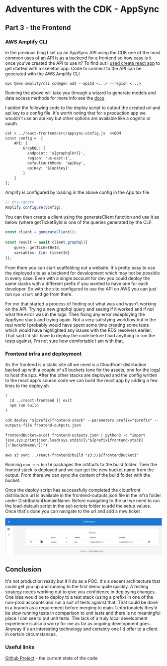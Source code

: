 # Adventures with the CDK - AppSync
## Part 3 - the Frontend
### AWS Amplify CLI
In the previous blog I set up an AppSync API using the CDK one of the most common uses of an API is as a backend for a 
frontend so how easy is it once you've created the API to use it? To find out I [used create react app](https://create-react-app.dev/)
to get started with a skeleton app. Code to connect to the API can be generated with the AWS Amplify CLI
```shell
npx @aws-amplify/cli codegen add --apiId <...> --region <...>
```
Running the above will take you through a wizard to generate models and data access methods for more info see the [docs](https://docs.amplify.aws/javascript/build-a-backend/graphqlapi/client-code-generation/)

I added the following code to the deploy script to output the created url and api key to a config file. It's worth noting 
that for a production app we wouldn't use an api key but other options are available like a cognito or oauth. 
```shell
cat > ../react-frontend/src/appsync-config.js  <<EOM
const config =  {
    API: {
        GraphQL: {
          endpoint: '${graphqlUrl}',
          region: 'us-east-1',
          defaultAuthMode: 'apiKey',
          apiKey: '${apiKey}'
        }
    }
};
```
Amplify is configured by loading in the above config in the App.tsx file
```typescript
// @ts-ignore
Amplify.configure(config);
```
You can then create a client using the generateClient function and use it as below (where getTicketById is one of the queries generated by the CLI)
```typescript
const client = generateClient();

const result = await client.graphql({
    query: getTicketById,
    variables: {id: ticketId}
});
```

From there you can start scaffolding out a website. It's pretty easy to use the deployed site as a backend for development
which may not be possible in every case. Even with a single account for dev you could deploy the same stacks with a
different prefix if you wanted to have one for each developer. So with the site configured to use the API on AWS you can
just run `npm start` and go from there.

For me that started a process of finding out what was and wasn't working on the API. Trying a new graphql query and seeing
if it worked and if not what the error was in the logs. Then fixing any error redeploying the AppSync stack and trying again.
Not a very satisfying workflow but in the real world I probably would have spent some time creating some tests which would
have highlighted any issues with the RDS resolvers earlier. That said I'd still have to deploy the code before I had
anything to run the tests against, I'm not sure how comfortable I am with that.

### Frontend infra and deployment
As the frontend is a static site all we need is a Cloudfront distribution backed up with a couple of s3 buckets (one for
the assets, one for the logs) to host the app. After the other stacks are deployed and the config written to the react
app's source code we can build the react app by adding a few lines to the deploy.sh 
```shell
(
  cd ../react-frontend || exit
  npm run build
)
  
cdk deploy "${prefix}frontend-stack" --parameters prefix="$prefix" --outputs-file frontend-outputs.json

frontendBucket=$(cat frontend-outputs.json | python3 -c "import json,sys;print(json.load(sys.stdin)[\"${prefix}frontend-stack][\"BucketName\"])")

aws s3 sync ../react-frontend/build "s3://${frontendBucket}"
```
Running `npm run build` packages the artifacts to the build folder. Then the fronted stack is deployed and we can get
the new bucket name from the output. From there we can sync the content of the build folder with the bucket.

Once the deploy script has successfully completed the cloudfront distribution url is available in the frontend-outputs.json
file in the infra folder under DistributionDomainName. Before navigating to the url we need to run the load-data.sh script
in the sql-scripts folder to add the setup values. Once that's done you can navigate to the url and add a new ticket

<img src="images/frontend-screenshot.png" />

## Conclusion
It's not production ready but it'll do as a POC. It's a decent architecture that could get you up and running to the
first demo quite quickly. A testing strategy needs working out to give you confidence in deploying changes.
One idea would be to deploy to a test stack (using a prefix) in one of the non-prod accounts and run a suit of tests against that.
That could be done in a branch as a requirement before merging to main. Unfortunately they'd be slow running tests in
comparison to unit tests and there is no meaningful place I can see to put unit tests. The lack of a truly local
development experience is also a worry for me as far as ongoing development goes. Anyway it's an interesting technology
and certainly one I'd offer to a client in certain circumstances.

### Useful links
[Github Project](https://github.com/sreymja/appsync-rds-cdk-template) - the current state of the code